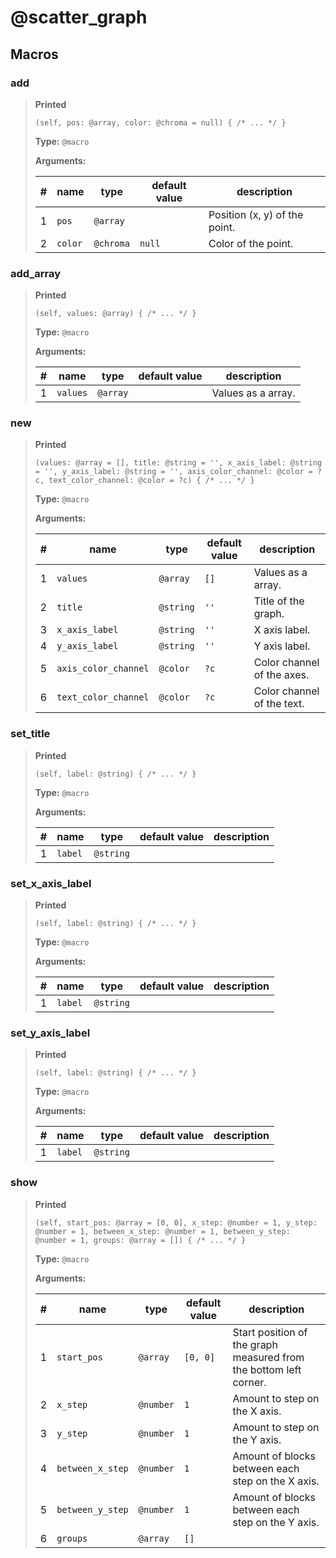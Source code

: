 # **@scatter_graph**

## Macros

### add

>**Printed**
>
>```spwn
>(self, pos: @array, color: @chroma = null) { /* ... */ }
>```
>
>**Type:** `@macro`
>
>**Arguments:**
>
>| # | name | type | default value | description |
>| - | ---- | ---- | ------------- | ----------- |
>| 1 | `pos` | `@array` | |Position (x, y) of the point. |
>| 2 | `color` | `@chroma` | `null` |Color of the point. |
>

### add\_array

>**Printed**
>
>```spwn
>(self, values: @array) { /* ... */ }
>```
>
>**Type:** `@macro`
>
>**Arguments:**
>
>| # | name | type | default value | description |
>| - | ---- | ---- | ------------- | ----------- |
>| 1 | `values` | `@array` | |Values as a array. |
>

### new

>**Printed**
>
>```spwn
>(values: @array = [], title: @string = '', x_axis_label: @string = '', y_axis_label: @string = '', axis_color_channel: @color = ?c, text_color_channel: @color = ?c) { /* ... */ }
>```
>
>**Type:** `@macro`
>
>**Arguments:**
>
>| # | name | type | default value | description |
>| - | ---- | ---- | ------------- | ----------- |
>| 1 | `values` | `@array` | `[]` |Values as a array. |
>| 2 | `title` | `@string` | `''` |Title of the graph. |
>| 3 | `x_axis_label` | `@string` | `''` |X axis label. |
>| 4 | `y_axis_label` | `@string` | `''` |Y axis label. |
>| 5 | `axis_color_channel` | `@color` | `?c` |Color channel of the axes. |
>| 6 | `text_color_channel` | `@color` | `?c` |Color channel of the text. |
>

### set\_title

>**Printed**
>
>```spwn
>(self, label: @string) { /* ... */ }
>```
>
>**Type:** `@macro`
>
>**Arguments:**
>
>| # | name | type | default value | description |
>| - | ---- | ---- | ------------- | ----------- |
>| 1 | `label` | `@string` | | |
>

### set\_x\_axis\_label

>**Printed**
>
>```spwn
>(self, label: @string) { /* ... */ }
>```
>
>**Type:** `@macro`
>
>**Arguments:**
>
>| # | name | type | default value | description |
>| - | ---- | ---- | ------------- | ----------- |
>| 1 | `label` | `@string` | | |
>

### set\_y\_axis\_label

>**Printed**
>
>```spwn
>(self, label: @string) { /* ... */ }
>```
>
>**Type:** `@macro`
>
>**Arguments:**
>
>| # | name | type | default value | description |
>| - | ---- | ---- | ------------- | ----------- |
>| 1 | `label` | `@string` | | |
>

### show

>**Printed**
>
>```spwn
>(self, start_pos: @array = [0, 0], x_step: @number = 1, y_step: @number = 1, between_x_step: @number = 1, between_y_step: @number = 1, groups: @array = []) { /* ... */ }
>```
>
>**Type:** `@macro`
>
>**Arguments:**
>
>| # | name | type | default value | description |
>| - | ---- | ---- | ------------- | ----------- |
>| 1 | `start_pos` | `@array` | `[0, 0]` |Start position of the graph measured from the bottom left corner. |
>| 2 | `x_step` | `@number` | `1` |Amount to step on the X axis. |
>| 3 | `y_step` | `@number` | `1` |Amount to step on the Y axis. |
>| 4 | `between_x_step` | `@number` | `1` |Amount of blocks between each step on the X axis. |
>| 5 | `between_y_step` | `@number` | `1` |Amount of blocks between each step on the Y axis. |
>| 6 | `groups` | `@array` | `[]` | |
>
